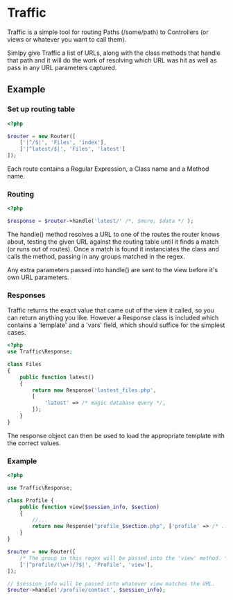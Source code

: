 # Traffic
Traffic is a simple tool for routing Paths (/some/path) to Controllers (or views or whatever you want to call them).

Simlpy give Traffic a list of URLs, along with the class methods that handle that path and it will do the work of resolving which URL was hit as well as pass in any URL parameters captured.

## Example

### Set up routing table

```php
<?php

$router = new Router([
	['|^/$|', 'Files', 'index'],
	['|^latest/$|', 'Files', 'latest']
]);
```
Each route contains a Regular Expression, a Class name and a Method name. 

### Routing

```php
<?php

$response = $router->handle('latest/' /*, $more, $data */ );
```
The handle() method resolves a URL to one of the routes the router knows about, testing the given URL against the routing table until it finds a match (or runs out of routes). Once a match is found it instanciates the class and calls the method, passing in any groups matched in the regex.

Any extra parameters passed into handle() are sent to the view before it's own URL parameters.

### Responses
Traffic returns the exact value that came out of the view it called, so you can return anything you like. However a Response class is included which contains a 'template' and a 'vars' field, which should suffice for the simplest cases.

```php
<?php
use Traffic\Response;

class Files
{
	public function latest()
	{
		return new Response('lastest_files.php', 
		[
			'latest' => /* magic database query */,
		]);
	}
}
```
The response object can then be used to load the appropriate template with the correct values.

### Example
```php
<?php 

use Traffic\Response;

class Profile {
	public function view($session_info, $section)
	{
        //...
        return new Response("profile_$section.php", ['profile' => /* ... */ ] );
	}
}

$router = new Router([
    /* The group in this regex will be passed into the 'view' method. */
	['|^profile/(\w+)/?$|', 'Profile', 'view'],
]);

// $session_info will be passed into whatever view matches the URL.
$router->handle('/profile/contact', $session_info);

```
